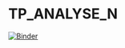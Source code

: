 # TP_ANALYSE_N


[![Binder](https://mybinder.org/badge_logo.svg)](https://mybinder.org/v2/gh/ibtiseam/TP_ANALYSE_N/main)
